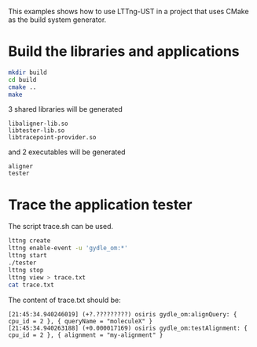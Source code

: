 This examples shows how to use LTTng-UST in a project that uses
CMake as the build system generator.

Build the libraries and applications
=====

```bash
mkdir build
cd build
cmake ..
make
```

3 shared libraries will be generated

```
libaligner-lib.so
libtester-lib.so
libtracepoint-provider.so
```


and 2 executables will be generated

```
aligner
tester
```



Trace the application tester
============================

The script trace.sh can be used.

```bash
lttng create
lttng enable-event -u 'gydle_om:*'
lttng start
./tester
lttng stop
lttng view > trace.txt
cat trace.txt
```

The content of trace.txt should be:

```
[21:45:34.940246019] (+?.?????????) osiris gydle_om:alignQuery: { cpu_id = 2 }, { queryName = "moleculeX" }
[21:45:34.940263188] (+0.000017169) osiris gydle_om:testAlignment: { cpu_id = 2 }, { alignment = "my-alignment" }
```
